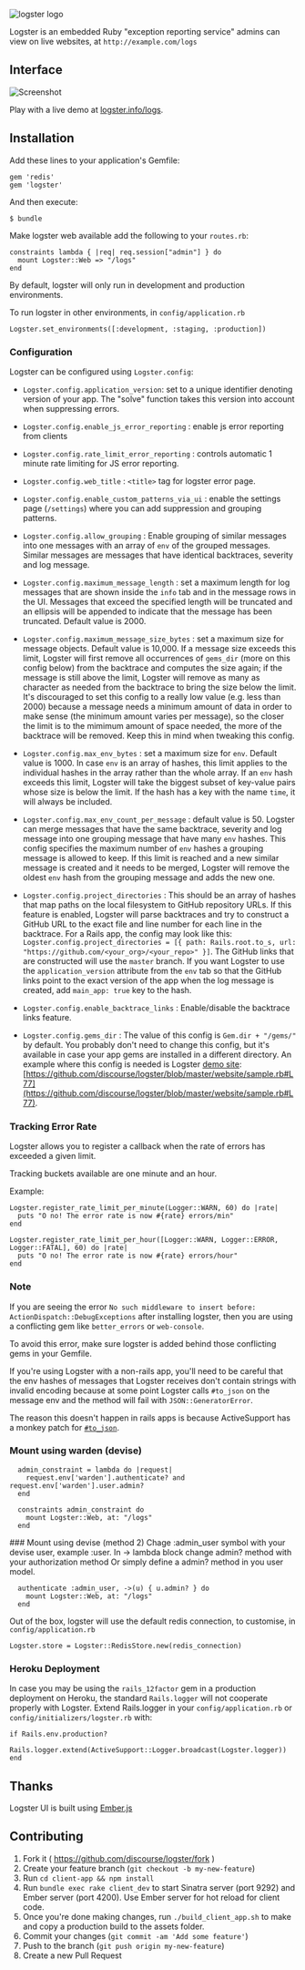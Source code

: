 ![logster logo](https://raw.githubusercontent.com/discourse/logster/master/website/images/logo-logster-cropped-small.png)

Logster is an embedded Ruby "exception reporting service" admins can view on live websites, at `http://example.com/logs`

## Interface

![Screenshot](https://raw.githubusercontent.com/discourse/logster/master/website/images/logster-screenshot.png)

Play with a live demo at [logster.info/logs](http://logster.info/logs).

## Installation

Add these lines to your application's Gemfile:

    gem 'redis'
    gem 'logster'

And then execute:

    $ bundle

Make logster web available add the following to your `routes.rb`:

```
constraints lambda { |req| req.session["admin"] } do
  mount Logster::Web => "/logs"
end
```

By default, logster will only run in development and production environments.

To run logster in other environments, in `config/application.rb`

```
Logster.set_environments([:development, :staging, :production])
```

### Configuration

Logster can be configured using `Logster.config`:

- `Logster.config.application_version`: set to a unique identifier denoting version of your app. The "solve" function takes this version into account when suppressing errors.
- `Logster.config.enable_js_error_reporting` : enable js error reporting from clients
- `Logster.config.rate_limit_error_reporting` : controls automatic 1 minute rate limiting for JS error reporting.
- `Logster.config.web_title` : `<title>` tag for logster error page.

- `Logster.config.enable_custom_patterns_via_ui` : enable the settings page (`/settings`) where you can add suppression and grouping patterns.

- `Logster.config.allow_grouping` : Enable grouping of similar messages into one messages with an array of `env` of the grouped messages. Similar messages are messages that have identical backtraces, severity and log message.

- `Logster.config.maximum_message_length` : set a maximum length for log messages that are shown inside the `info` tab and in the message rows in the UI. Messages that exceed the specified length will be truncated and an ellipsis will be appended to indicate that the message has been truncated. Default value is 2000.

- `Logster.config.maximum_message_size_bytes` : set a maximum size for message objects. Default value is 10,000. If a message size exceeds this limit, Logster will first remove all occurrences of `gems_dir` (more on this config below) from the backtrace and computes the size again; if the message is still above the limit, Logster will remove as many as character as needed from the backtrace to bring the size below the limit. It's discouraged to set this config to a really low value (e.g. less than 2000) because a message needs a minimum amount of data in order to make sense (the minimum amount varies per message), so the closer the limit is to the mimimum amount of space needed, the more of the backtrace will be removed. Keep this in mind when tweaking this config.

- `Logster.config.max_env_bytes` : set a maximum size for `env`. Default value is 1000. In case `env` is an array of hashes, this limit applies to the individual hashes in the array rather than the whole array. If an `env` hash exceeds this limit, Logster will take the biggest subset of key-value pairs whose size is below the limit. If the hash has a key with the name `time`, it will always be included.

- `Logster.config.max_env_count_per_message` : default value is 50. Logster can merge messages that have the same backtrace, severity and log message into one grouping message that have many `env` hashes. This config specifies the maximum number of `env` hashes a grouping message is allowed to keep. If this limit is reached and a new similar message is created and it needs to be merged, Logster will remove the oldest `env` hash from the grouping message and adds the new one.

- `Logster.config.project_directories` : This should be an array of hashes that map paths on the local filesystem to GitHub repository URLs. If this feature is enabled, Logster will parse backtraces and try to construct a GitHub URL to the exact file and line number for each line in the backtrace. For a Rails app, the config may look like this: `Logster.config.project_directories = [{ path: Rails.root.to_s, url: "https://github.com/<your_org>/<your_repo>" }]`. The GitHub links that are constructed will use the `master` branch. If you want Logster to use the `application_version` attribute from the `env` tab so that the GitHub links point to the exact version of the app when the log message is created, add `main_app: true` key to the hash.

- `Logster.config.enable_backtrace_links` : Enable/disable the backtrace links feature.

- `Logster.config.gems_dir` : The value of this config is `Gem.dir + "/gems/"` by default. You probably don't need to change this config, but it's available in case your app gems are installed in a different directory. An example where this config is needed is Logster [demo site](http://logster.info/logs/): [https://github.com/discourse/logster/blob/master/website/sample.rb#L77](https://github.com/discourse/logster/blob/master/website/sample.rb#L77).

### Tracking Error Rate
Logster allows you to register a callback when the rate of errors has exceeded
a given limit.

Tracking buckets available are one minute and an hour.

Example:
```
Logster.register_rate_limit_per_minute(Logger::WARN, 60) do |rate|
  puts "O no! The error rate is now #{rate} errors/min"
end

Logster.register_rate_limit_per_hour([Logger::WARN, Logger::ERROR, Logger::FATAL], 60) do |rate|
  puts "O no! The error rate is now #{rate} errors/hour"
end
```

### Note
If you are seeing the error `No such middleware to insert before: ActionDispatch::DebugExceptions` after installing logster,
then you are using a conflicting gem like `better_errors` or `web-console`.

To avoid this error, make sure logster is added behind those conflicting gems in your Gemfile.

If you're using Logster with a non-rails app, you'll need to be careful that the env hashes of messages that Logster receives don't contain strings with invalid encoding because at some point Logster calls `#to_json` on the message env and the method will fail with `JSON::GeneratorError`.

The reason this doesn't happen in rails apps is because ActiveSupport has a monkey patch for [`#to_json`](https://github.com/rails/rails/blob/master/activesupport/lib/active_support/core_ext/object/json.rb).

### Mount using warden (devise)
```
  admin_constraint = lambda do |request|
    request.env['warden'].authenticate? and request.env['warden'].user.admin?
  end

  constraints admin_constraint do
    mount Logster::Web, at: "/logs"
  end
```

### Mount using devise (method 2)
Chage :admin_user symbol with your devise user, example :user.
In -> lambda block change admin? method with your authorization method
Or simply define a admin? method in you user model.
```
  authenticate :admin_user, ->(u) { u.admin? } do
    mount Logster::Web, at: "/logs"
  end
```

Out of the box, logster will use the default redis connection, to customise, in `config/application.rb`

```
Logster.store = Logster::RedisStore.new(redis_connection)
```

### Heroku Deployment
In case you may be using the `rails_12factor` gem in a production deployment on Heroku, the standard `Rails.logger` will not cooperate properly with Logster. Extend Rails.logger in your `config/application.rb` or `config/initializers/logster.rb` with:
```
if Rails.env.production?
    Rails.logger.extend(ActiveSupport::Logger.broadcast(Logster.logger))
end
```

## Thanks

Logster UI is built using [Ember.js](http://emberjs.com/)

## Contributing

1. Fork it ( https://github.com/discourse/logster/fork )
2. Create your feature branch (`git checkout -b my-new-feature`)
3. Run `cd client-app && npm install`
4. Run `bundle exec rake client_dev` to start Sinatra server (port 9292) and Ember server (port 4200). Use Ember server for hot reload for client code.
5. Once you're done making changes, run `./build_client_app.sh` to make and copy a production build to the assets folder.
6. Commit your changes (`git commit -am 'Add some feature'`)
7. Push to the branch (`git push origin my-new-feature`)
8. Create a new Pull Request
